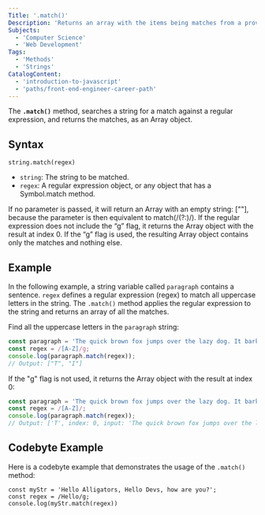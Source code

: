 ```yaml
---
Title: '.match()'
Description: 'Returns an array with the items being matches from a provided regular expression found in the string.'
Subjects:
  - 'Computer Science'
  - 'Web Development'
Tags:
  - 'Methods'
  - 'Strings'
CatalogContent:
  - 'introduction-to-javascript'
  - 'paths/front-end-engineer-career-path'
---
```


The **`.match()`** method, searches a string for a match against a regular expression, and returns the matches, as an Array object.

## Syntax

```pseudo
string.match(regex)
```

- `string`: The string to be matched.
- `regex`: A regular expression object, or any object that has a Symbol.match method.

If no parameter is passed, it will return an Array with an empty string: [""], because the parameter is then equivalent to match(/(?:)/).
If the regular expression does not include the “g” flag, it returns the Array object with the result at index 0. If the “g” flag is used, the resulting Array object contains only the matches and nothing else.

## Example

In the following example, a string variable called `paragraph` contains a sentence. `regex` defines a regular expression (regex) to match all uppercase letters in the string.
The `.match()` method applies the regular expression to the string and returns an array of all the matches.

Find all the uppercase letters in the `paragraph` string:

```js
const paragraph = 'The quick brown fox jumps over the lazy dog. It barked.';
const regex = /[A-Z]/g;
console.log(paragraph.match(regex));
// Output: ["T", "I"]
```

If the "g" flag is not used, it returns the Array object with the result at index 0:
```js
const paragraph = 'The quick brown fox jumps over the lazy dog. It barked.';
const regex = /[A-Z]/;
console.log(paragraph.match(regex));
// Output: ['T', index: 0, input: 'The quick brown fox jumps over the lazy dog. It barked.', groups: undefined]
```

## Codebyte Example

Here is a codebyte example that demonstrates the usage of the `.match()` method:

```codebyte/javascript
const myStr = 'Hello Alligators, Hello Devs, how are you?';
const regex = /Hello/g;
console.log(myStr.match(regex))
```
